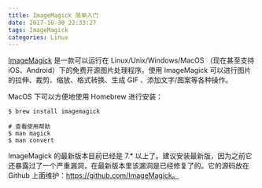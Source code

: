 ```yaml
---
title: ImageMagick 简单入门
date: 2017-10-30 22:33:27
tags: ImageMagick
categories: Linux
---
```


[ImageMagick](http://www.imagemagick.org/script/index.php) 是一款可以运行在 Linux/Unix/Windows/MacOS （现在甚至支持 iOS、Android）下的免费开源图片处理程序。使用 ImageMagick 可以进行图片的拉伸、裁剪、缩放、格式转换、生成 GIF 、添加文字/图案等各种操作。

MacOS 下可以方便地使用 Homebrew 进行安装：

```
$ brew install imagemagick

# 查看使用帮助
$ man magick
$ man convert
```

ImageMagick 的最新版本目前已经是 7.* 以上了。建议安装最新版，因为之前它还暴露过了一个严重漏洞，在最新版本里该漏洞是已经修复了的。它的源码放在 Github 上面维护：https://github.com/ImageMagick。

<!-- more -->

